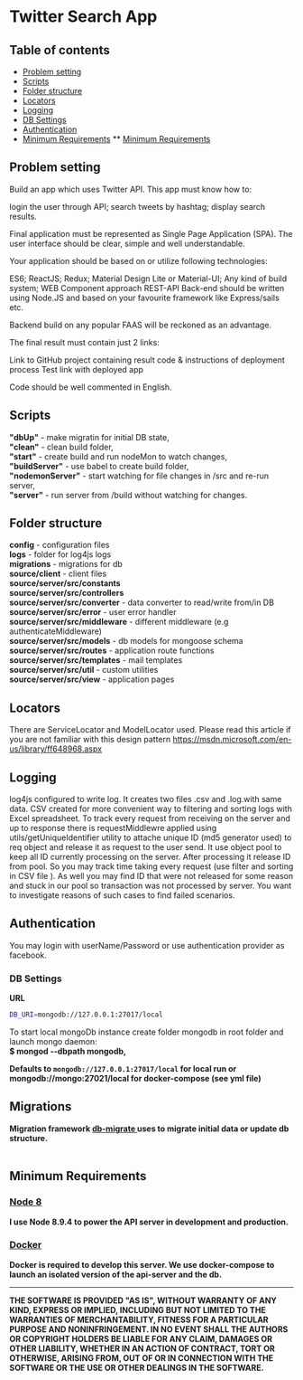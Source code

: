 
<h1>Twitter Search App</h1>

## Table of contents
  * [Problem setting](#problem-setting)
  * [Scripts](#scripts)
  * [Folder structure](#folder-structure)
  * [Locators](#locators)
  * [Logging](#logging)
  * [DB Settings](#db-settings)
  * [Authentication](#authentication)
  * [Minimum Requirements](#minimum-requirements)
    ** [Minimum Requirements](#minimum-requirements)

## Problem setting

Build an app which uses Twitter API. 
This app must know how to:

login the user through API;
search tweets by hashtag;
display search results.

Final application must be represented as Single Page Application (SPA). The user interface should be clear, simple and well understandable.

Your application should be based on or utilize following technologies:

ES6;
ReactJS;
Redux;
Material Design Lite or Material-UI;
Any kind of build system;
WEB Component approach
REST-API Back-end should be written using Node.JS and based on your favourite framework like Express/sails etc.

Backend build on any popular FAAS will be reckoned as an advantage.

The final result must contain just 2 links:

Link to GitHub project containing result code & instructions of deployment process
Test link with deployed app

Code should be well commented in English.
 
  
## Scripts

 <b>"dbUp"</b> - make migratin for initial DB state,<br/>
 <b>"clean"</b> - clean build folder,<br/>
 <b>"start"</b> - create build and run nodeMon to watch changes,<br/>
 <b>"buildServer"</b> - use babel to create build folder,<br/>
 <b>"nodemonServer"</b> - start watching for file changes in /src and re-run server,<br/> 
 <b>"server"</b> - run server from /build without watching for changes.<br/>


## Folder structure

  <b>config</b> - configuration files<br/>
  <b>logs</b> - folder for log4js logs<br/>
  <b>migrations</b> - migrations for db<br/>
  <b>source/client</b> - client files<br/>
  <b>source/server/src/constants</b><br/>
  <b>source/server/src/controllers</b><br/>
  <b>source/server/src/converter</b> - data converter to read/write from/in DB<br/>
  <b>source/server/src/error</b> - user error handler<br/>
  <b>source/server/src/middleware</b> - different middleware (e.g authenticateMiddleware)<br/> 
  <b>source/server/src/models</b> - db models for mongoose schema<br/>
  <b>source/server/src/routes</b> - application route functions<br/>
  <b>source/server/src/templates</b> - mail templates<br/>
  <b>source/server/src/util</b> - custom utilities<br/>
  <b>source/server/src/view</b> - application pages<br/>
  
  
## Locators

   There are ServiceLocator and ModelLocator used. Please read this article if you are not 
   familiar with this design pattern https://msdn.microsoft.com/en-us/library/ff648968.aspx 
      
  
## Logging
  
  log4js configured to write log. It creates two files .csv and .log.with same data. CSV created 
  for more convenient way to filtering and sorting logs with Excel spreadsheet. 
  To track every request from receiving on the server and up to response there is requestMiddlewre
   applied using utils/getUniqueIdentifier utility to attache unique ID (md5 generator used) to 
   req object and release it as request to the user send. It use object pool to keep all ID 
   currently processing on the server. After processing it release ID from pool. So you may 
  track time taking every request (use filter and sorting in CSV file ). As well you may find ID that 
  were not released for some reason and stuck in our pool so transaction was not processed by 
  server. You want to investigate reasons of such cases to find failed scenarios.  
   
   
## Authentication
  
  You may login with userName/Password or use authentication provider as facebook.  
  
  
### DB Settings

<b>URL</b>

```sh
DB_URI=mongodb://127.0.0.1:27017/local
```
To start local mongoDb instance create folder mongodb in root folder and launch mongo daemon:<br/>
<b>$ mongod --dbpath mongodb,<br/>

Defaults to `mongodb://127.0.0.1:27017/local` for local run or mongodb://mongo:27021/local for docker-compose (see yml file)

   
## Migrations
  
  Migration framework <a href='https://www.npmjs.com/package/db-migrate' > db-migrate </a> uses to 
  migrate initial data or update db structure.<br/>
  <br/>
  
## Minimum Requirements
  
  ### <a href='https://nodejs.org/en/'>[Node 8](https://nodejs.org/en/)</a>
  
  I use Node 8.9.4 to power the API server in development and production.
  
  ### <a href='https://www.docker.com/community-edition'>[Docker](https://www.docker.com/community-edition)</a>
  
  Docker is required to develop this server. We use docker-compose to launch an isolated version 
  of the api-server and the db.
  
---
  
  THE SOFTWARE IS PROVIDED "AS IS", WITHOUT WARRANTY OF ANY KIND, EXPRESS OR IMPLIED, INCLUDING BUT NOT LIMITED TO THE WARRANTIES OF MERCHANTABILITY, FITNESS FOR A PARTICULAR PURPOSE AND NONINFRINGEMENT. IN NO EVENT SHALL THE AUTHORS OR COPYRIGHT HOLDERS BE LIABLE FOR ANY CLAIM, DAMAGES OR OTHER LIABILITY, WHETHER IN AN ACTION OF CONTRACT, TORT OR OTHERWISE, ARISING FROM, OUT OF OR IN CONNECTION WITH THE SOFTWARE OR THE USE OR OTHER DEALINGS IN THE SOFTWARE.
  